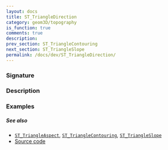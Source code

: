 ```yaml
---
layout: docs
title: ST_TriangleDirection
category: geom3D/topography
is_function: true
comments: true
description:
prev_section: ST_TriangleContouring
next_section: ST_TriangleSlope
permalink: /docs/dev/ST_TriangleDirection/
---
```


### Signature


### Description


### Examples


##### See also

* [`ST_TriangleAspect`](../ST_TriangleAspect),
  [`ST_TriangleContouring`](../ST_TriangleContouring),
  [`ST_TriangleSlope`](../ST_TriangleSlope)
* <a href="https://github.com/irstv/H2GIS/blob/master/h2spatial-ext/src/main/java/org/h2gis/h2spatialext/function/spatial/topography/ST_TriangleDirection.java" target="_blank">Source code</a>
